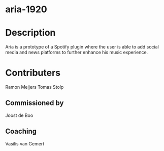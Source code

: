 # aria-1920

# Description
Aria is a prototype of a Spotify plugin where the user is able to add social media and news platforms to further enhance his music experience.

# Contributers
Ramon Meijers
Tomas Stolp

## Commissioned by
Joost de Boo

## Coaching
Vasilis van Gemert
